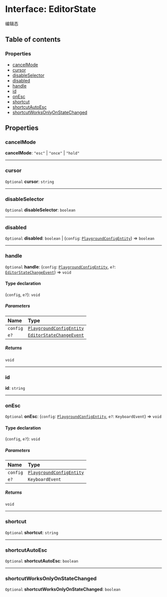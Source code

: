# Interface: EditorState

编辑态

## Table of contents

### Properties

* [cancelMode](/auto-docs/core/interfaces/EditorState-1.md#cancelmode)
* [cursor](/auto-docs/core/interfaces/EditorState-1.md#cursor)
* [disableSelector](/auto-docs/core/interfaces/EditorState-1.md#disableselector)
* [disabled](/auto-docs/core/interfaces/EditorState-1.md#disabled)
* [handle](/auto-docs/core/interfaces/EditorState-1.md#handle)
* [id](/auto-docs/core/interfaces/EditorState-1.md#id)
* [onEsc](/auto-docs/core/interfaces/EditorState-1.md#onesc)
* [shortcut](/auto-docs/core/interfaces/EditorState-1.md#shortcut)
* [shortcutAutoEsc](/auto-docs/core/interfaces/EditorState-1.md#shortcutautoesc)
* [shortcutWorksOnlyOnStateChanged](/auto-docs/core/interfaces/EditorState-1.md#shortcutworksonlyonstatechanged)

## Properties

### cancelMode

**cancelMode**: `"esc"` | `"once"` | `"hold"`

***

### cursor

`Optional` **cursor**: `string`

***

### disableSelector

`Optional` **disableSelector**: `boolean`

***

### disabled

`Optional` **disabled**: `boolean` | (`config`: [`PlaygroundConfigEntity`](/auto-docs/core/classes/PlaygroundConfigEntity.md)) => `boolean`

***

### handle

`Optional` **handle**: (`config`: [`PlaygroundConfigEntity`](/auto-docs/core/classes/PlaygroundConfigEntity.md), `e?`: [`EditorStateChangeEvent`](/auto-docs/core/interfaces/EditorStateChangeEvent.md)) => `void`

#### Type declaration

(`config`, `e?`): `void`

##### Parameters

| Name | Type |
| :------ | :------ |
| `config` | [`PlaygroundConfigEntity`](/auto-docs/core/classes/PlaygroundConfigEntity.md) |
| `e?` | [`EditorStateChangeEvent`](/auto-docs/core/interfaces/EditorStateChangeEvent.md) |

##### Returns

`void`

***

### id

**id**: `string`

***

### onEsc

`Optional` **onEsc**: (`config`: [`PlaygroundConfigEntity`](/auto-docs/core/classes/PlaygroundConfigEntity.md), `e?`: `KeyboardEvent`) => `void`

#### Type declaration

(`config`, `e?`): `void`

##### Parameters

| Name | Type |
| :------ | :------ |
| `config` | [`PlaygroundConfigEntity`](/auto-docs/core/classes/PlaygroundConfigEntity.md) |
| `e?` | `KeyboardEvent` |

##### Returns

`void`

***

### shortcut

`Optional` **shortcut**: `string`

***

### shortcutAutoEsc

`Optional` **shortcutAutoEsc**: `boolean`

***

### shortcutWorksOnlyOnStateChanged

`Optional` **shortcutWorksOnlyOnStateChanged**: `boolean`
